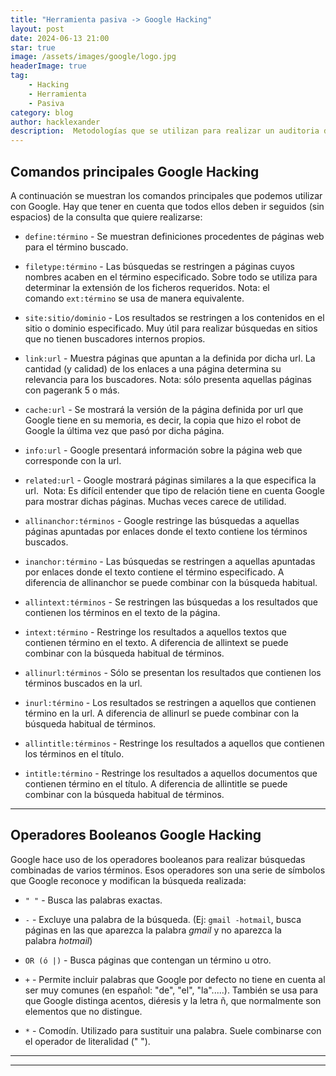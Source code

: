 ```yaml
---
title: "Herramienta pasiva -> Google Hacking"
layout: post
date: 2024-06-13 21:00
star: true
image: /assets/images/google/logo.jpg 
headerImage: true
tag:
    - Hacking 
    - Herramienta
    - Pasiva
category: blog
author: hacklexander
description:  Metodologías que se utilizan para realizar un auditoria de seguridad informática
---
```



## Comandos principales Google Hacking


A continuación se muestran los comandos principales que podemos utilizar con Google. Hay que tener en cuenta que todos ellos deben ir seguidos (sin espacios) de la consulta que quiere realizarse:

- `define:término` - Se muestran definiciones procedentes de páginas web para el término buscado.
    
- `filetype:término` - Las búsquedas se restringen a páginas cuyos nombres acaben en el término especificado. Sobre todo se utiliza para determinar la extensión de los ficheros requeridos. Nota: el comando `ext:término` se usa de manera equivalente.
    
- `site:sitio/dominio` - Los resultados se restringen a los contenidos en el sitio o dominio especificado. Muy útil para realizar búsquedas en sitios que no tienen buscadores internos propios.
    
- `link:url` - Muestra páginas que apuntan a la definida por dicha url. La cantidad (y calidad) de los enlaces a una página determina su relevancia para los buscadores. Nota: sólo presenta aquellas páginas con pagerank 5 o más.
    
- `cache:url` - Se mostrará la versión de la página definida por url que Google tiene en su memoria, es decir, la copia que hizo el robot de Google la última vez que pasó por dicha página.
    
- `info:url` - Google presentará información sobre la página web que corresponde con la url.
    
- `related:url` - Google mostrará páginas similares a la que especifica la url.  Nota: Es difícil entender que tipo de relación tiene en cuenta Google para mostrar dichas páginas. Muchas veces carece de utilidad.
    
- `allinanchor:términos` - Google restringe las búsquedas a aquellas páginas apuntadas por enlaces donde el texto contiene los términos buscados.
    
- `inanchor:término` - Las búsquedas se restringen a aquellas apuntadas por enlaces donde el texto contiene el término especificado. A diferencia de allinanchor se puede combinar con la búsqueda habitual.
    
- `allintext:términos` - Se restringen las búsquedas a los resultados que contienen los términos en el texto de la página.
    
- `intext:término` - Restringe los resultados a aquellos textos que contienen término en el texto. A diferencia de allintext se puede combinar con la búsqueda habitual de términos.
    
- `allinurl:términos` - Sólo se presentan los resultados que contienen los términos buscados en la url.
    
- `inurl:término` - Los resultados se restringen a aquellos que contienen término en la url. A diferencia de allinurl se puede combinar con la búsqueda habitual de términos.
    
- `allintitle:términos` - Restringe los resultados a aquellos que contienen los términos en el título.
    
- `intitle:término` - Restringe los resultados a aquellos documentos que contienen término en el título. A diferencia de allintitle se puede combinar con la búsqueda habitual de términos.


---


## Operadores Booleanos Google Hacking

Google hace uso de los operadores booleanos para realizar búsquedas combinadas de varios términos. Esos operadores son una serie de símbolos que Google reconoce y modifican la búsqueda realizada:

- `" "` - Busca las palabras exactas.
    
- `-` - Excluye una palabra de la búsqueda. (Ej: `gmail -hotmail`, busca páginas en las que aparezca la palabra _gmail_ y no aparezca la palabra _hotmail_)
    
- `OR (ó |)` - Busca páginas que contengan un término u otro.
    
- `+` - Permite incluir palabras que Google por defecto no tiene en cuenta al ser muy comunes (en español: "de", "el", "la".....). También se usa para que Google distinga acentos, diéresis y la letra ñ, que normalmente son elementos que no distingue.
    
- `*` - Comodín. Utilizado para sustituir una palabra. Suele combinarse con el operador de literalidad (" ").



--- 
---


